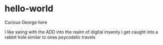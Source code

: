 # hello-world

Curious George here

I like swing with the ADD into the realm of digital insanity
i get caught into a rabbit hole similar to ones psycodelic travels
